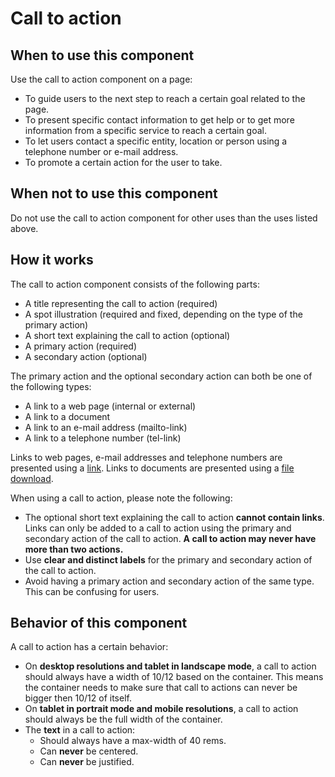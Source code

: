 # Call to action

## When to use this component

Use the call to action component on a page:

* To guide users to the next step to reach a certain goal related to the page.
* To present specific contact information to get help or to get more information from a specific service to reach a certain goal.
* To let users contact a specific entity, location or person using a telephone number or e-mail address.
* To promote a certain action for the user to take.

## When not to use this component

Do not use the call to action component for other uses than the uses listed above.

## How it works

The call to action component consists of the following parts:

* A title representing the call to action (required)
* A spot illustration (required and fixed, depending on the type of the primary action)
* A short text explaining the call to action (optional)
* A primary action (required)
* A secondary action (optional)

The primary action and the optional secondary action can both be one of the following types:

* A link to a web page (internal or external)
* A link to a document
* A link to an e-mail address (mailto-link)
* A link to a telephone number (tel-link)

Links to web pages, e-mail addresses and telephone numbers are presented using a <a href="{{path './link.html'}}">link</a>.
Links to documents are presented using a <a href="{{path './file-download.html'}}">file download</a>.

When using a call to action, please note the following:

* The optional short text explaining the call to action **cannot contain links**. Links can only be added to a call to action using the primary and secondary action of the call to action. **A call to action may never have more than two actions.**
* Use **clear and distinct labels** for the primary and secondary action of the call to action.
* Avoid having a primary action and secondary action of the same type. This can be confusing for users.

## Behavior of this component

A call to action has a certain behavior:

* On **desktop resolutions and tablet in landscape mode**, a call to action should always have a width of 10/12 based on the container. This means the container needs to make sure that call to actions can never be bigger then 10/12 of itself.
* On **tablet in portrait mode and mobile resolutions**, a call to action should always be the full width of the container.
* The **text** in a call to action:
   * Should always have a max-width of 40 rems.
   * Can **never** be centered.
   * Can **never** be justified.